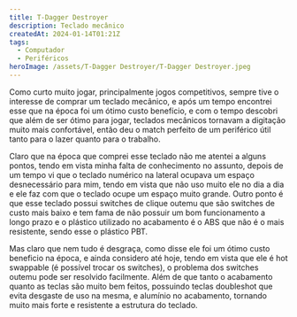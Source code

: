 ```yaml
---
title: T-Dagger Destroyer
description: Teclado mecânico
createdAt: 2024-01-14T01:21Z
tags:
  - Computador
  - Periféricos
heroImage: /assets/T-Dagger Destroyer/T-Dagger Destroyer.jpeg
---
```

Como curto muito jogar, principalmente jogos competitivos, sempre tive o interesse de comprar um teclado mecânico, e após um tempo encontrei esse que na época foi um ótimo custo benefício, e com o tempo descobri que além de ser ótimo para jogar, teclados mecânicos tornavam a digitação muito mais confortável, então deu o match perfeito de um periférico útil tanto para o lazer quanto para o trabalho.

Claro que na época que comprei esse teclado não me atentei a alguns pontos, tendo em vista minha falta de conhecimento no assunto, depois de um tempo vi que o teclado numérico na lateral ocupava um espaço desnecessário para mim, tendo em vista que não uso muito ele no dia a dia e ele faz com que o teclado ocupe um espaço muito grande. Outro ponto é que esse teclado possui switches de clique outemu que são switches de custo mais baixo e tem fama de não possuir um bom funcionamento a longo prazo e o plástico utilizado no acabamento é o ABS que não é o mais resistente, sendo esse o plástico PBT.

Mas claro que nem tudo é desgraça, como disse ele foi um ótimo custo beneficio na época, e ainda considero até hoje, tendo em vista que ele é hot swappable (é possível trocar os switches), o problema dos switches outemu pode ser resolvido facilmente. Além de que tanto o acabamento quanto as teclas são muito bem feitos, possuindo teclas doubleshot que evita desgaste de uso na mesma, e alumínio no acabamento, tornando muito mais forte e resistente a estrutura do teclado.